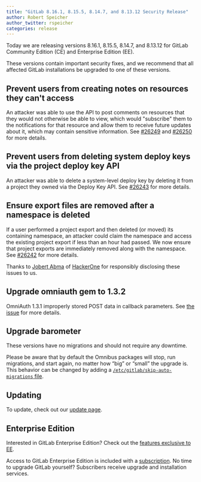 ```yaml
---
title: "GitLab 8.16.1, 8.15.5, 8.14.7, and 8.13.12 Security Release"
author: Robert Speicher
author_twitter: rspeicher
categories: release
---
```


Today we are releasing versions 8.16.1, 8.15.5, 8.14.7, and 8.13.12 for GitLab
Community Edition (CE) and Enterprise Edition (EE).

These versions contain important security fixes, and we recommend that all
affected GitLab installations be upgraded to one of these versions.

<!-- more -->

## Prevent users from creating notes on resources they can't access

An attacker was able to use the API to post comments on resources that they
would not otherwise be able to view, which would "subscribe" them to the
notifications for that resource and allow them to receive future updates about
it, which may contain sensitive information. See
[#26249](https://gitlab.com/gitlab-org/gitlab-ce/issues/26249) and
[#26250](https://gitlab.com/gitlab-org/gitlab-ce/issues/26250) for more details.

## Prevent users from deleting system deploy keys via the project deploy key API

An attacker was able to delete a system-level deploy key by deleting it from a
project they owned via the Deploy Key API. See
[#26243](https://gitlab.com/gitlab-org/gitlab-ce/issues/26243) for more details.

## Ensure export files are removed after a namespace is deleted

If a user performed a project export and then deleted (or moved) its containing
namespace, an attacker could claim the namespace and access the existing project
export if less than an hour had passed. We now ensure that project exports are
immediately removed along with the namespace. See
[#26242](https://gitlab.com/gitlab-org/gitlab-ce/issues/26242) for more details.

Thanks to [Jobert Abma](https://twitter.com/jobertabma) of
[HackerOne](https://hackerone.com/jobert) for responsibly disclosing these
issues to us.

## Upgrade omniauth gem to 1.3.2

OmniAuth 1.3.1 improperly stored POST data in callback parameters. See [the
issue](https://gitlab.com/gitlab-org/gitlab-ce/issues/26813) for more details.

## Upgrade barometer

These versions have no migrations and should not require any downtime.

Please be aware that by default the Omnibus packages will stop, run migrations,
and start again, no matter how “big” or “small” the upgrade is. This behavior
can be changed by adding a [`/etc/gitlab/skip-auto-migrations`
file](http://doc.gitlab.com/omnibus/update/README.html).

## Updating

To update, check out our [update page](https://about.gitlab.com/update/).

## Enterprise Edition

Interested in GitLab Enterprise Edition? Check out the [features exclusive to
EE](https://about.gitlab.com/features/#enterprise).

Access to GitLab Enterprise Edition is included with a [subscription](https://about.gitlab.com/pricing/).
No time to upgrade GitLab yourself? Subscribers receive upgrade and installation
services.

